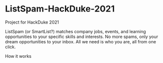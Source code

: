 # ListSpam-HackDuke-2021
Project for HackDuke 2021

ListSpam (or SmartList?) matches company jobs, events, and learning opportunities to your specific skills and interests. No more spams, only your dream opportunities to your inbox. All we need is who you are, all from one click.

How it works


